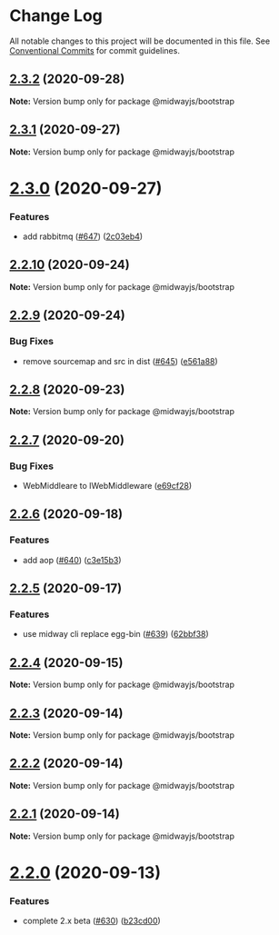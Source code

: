 # Change Log

All notable changes to this project will be documented in this file.
See [Conventional Commits](https://conventionalcommits.org) for commit guidelines.

## [2.3.2](https://github.com/midwayjs/midway/compare/v2.3.1...v2.3.2) (2020-09-28)

**Note:** Version bump only for package @midwayjs/bootstrap





## [2.3.1](https://github.com/midwayjs/midway/compare/v2.3.0...v2.3.1) (2020-09-27)

**Note:** Version bump only for package @midwayjs/bootstrap





# [2.3.0](https://github.com/midwayjs/midway/compare/v2.2.10...v2.3.0) (2020-09-27)


### Features

* add rabbitmq ([#647](https://github.com/midwayjs/midway/issues/647)) ([2c03eb4](https://github.com/midwayjs/midway/commit/2c03eb4f5e979d309048a11f17f7579a1d299ba1))





## [2.2.10](https://github.com/midwayjs/midway/compare/v2.2.9...v2.2.10) (2020-09-24)

**Note:** Version bump only for package @midwayjs/bootstrap





## [2.2.9](https://github.com/midwayjs/midway/compare/v2.2.8...v2.2.9) (2020-09-24)


### Bug Fixes

* remove sourcemap and src in dist ([#645](https://github.com/midwayjs/midway/issues/645)) ([e561a88](https://github.com/midwayjs/midway/commit/e561a88f4a70af15d4be3d5fe0bd39487677d4ce))





## [2.2.8](https://github.com/midwayjs/midway/compare/v2.2.7...v2.2.8) (2020-09-23)

**Note:** Version bump only for package @midwayjs/bootstrap





## [2.2.7](https://github.com/midwayjs/midway/compare/v2.2.6...v2.2.7) (2020-09-20)


### Bug Fixes

* WebMiddleare to IWebMiddleware ([e69cf28](https://github.com/midwayjs/midway/commit/e69cf286fa76ab3144404806c5cbbe8642cdcd61))





## [2.2.6](https://github.com/midwayjs/midway/compare/v2.2.5...v2.2.6) (2020-09-18)


### Features

* add aop ([#640](https://github.com/midwayjs/midway/issues/640)) ([c3e15b3](https://github.com/midwayjs/midway/commit/c3e15b328c184318e364bf40d32fa4df6be2a30a))





## [2.2.5](https://github.com/midwayjs/midway/compare/v2.2.4...v2.2.5) (2020-09-17)


### Features

* use midway cli replace egg-bin ([#639](https://github.com/midwayjs/midway/issues/639)) ([62bbf38](https://github.com/midwayjs/midway/commit/62bbf3852899476600a0b594cb7dc274b05e29ec))





## [2.2.4](https://github.com/midwayjs/midway/compare/v2.2.3...v2.2.4) (2020-09-15)

**Note:** Version bump only for package @midwayjs/bootstrap





## [2.2.3](https://github.com/midwayjs/midway/compare/v2.2.2...v2.2.3) (2020-09-14)

**Note:** Version bump only for package @midwayjs/bootstrap





## [2.2.2](https://github.com/midwayjs/midway/compare/v2.2.1...v2.2.2) (2020-09-14)

**Note:** Version bump only for package @midwayjs/bootstrap





## [2.2.1](https://github.com/midwayjs/midway/compare/v2.2.0...v2.2.1) (2020-09-14)

**Note:** Version bump only for package @midwayjs/bootstrap





# [2.2.0](https://github.com/midwayjs/midway/compare/v2.1.4...v2.2.0) (2020-09-13)


### Features

* complete 2.x beta ([#630](https://github.com/midwayjs/midway/issues/630)) ([b23cd00](https://github.com/midwayjs/midway/commit/b23cd00fe9cefc9057a2284d38d5419773539206))
